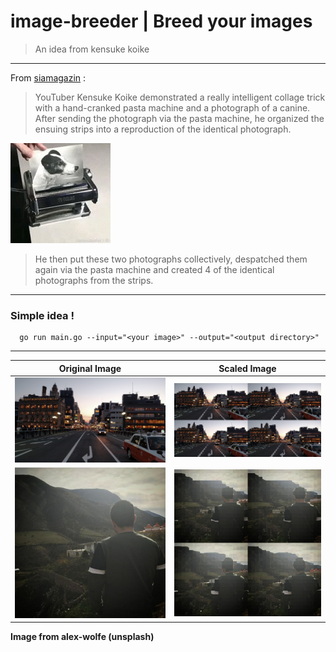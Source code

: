 # image-breeder | Breed your images
> An idea from kensuke koike
---

From [siamagazin](http://siamagazin.com/this-guy-uses-a-hand-cranked-pasta-machine-to-duplicate-a-photo/) :
> YouTuber Kensuke Koike demonstrated a really intelligent collage trick with a hand-cranked pasta machine and a photograph of a canine. After sending the photograph via the pasta machine, he organized the ensuing strips into a reproduction of the identical photograph.

![video as gif](https://raw.githubusercontent.com/ahmdrz/image-breeder/master/resources/video.gif?raw=true)

> He then put these two photographs collectively, despatched them again via the pasta machine and created 4 of the identical photographs from the strips.

---

### Simple idea !

```
  go run main.go --input="<your image>" --output="<output directory>"
```

---

Original Image | Scaled Image
------------ | -------------
![Original Image](https://raw.githubusercontent.com/ahmdrz/image-breeder/master/resources/sample.jpg?raw=true) | ![Scaled Image](https://raw.githubusercontent.com/ahmdrz/image-breeder/master/resources/output.jpg?raw=true)
![Profile Image](https://raw.githubusercontent.com/ahmdrz/image-breeder/master/resources/profile.jpg?raw=true) | ![Scaled Image](https://raw.githubusercontent.com/ahmdrz/image-breeder/master/resources/profile_output.jpg?raw=true)

**Image from alex-wolfe (unsplash)**
